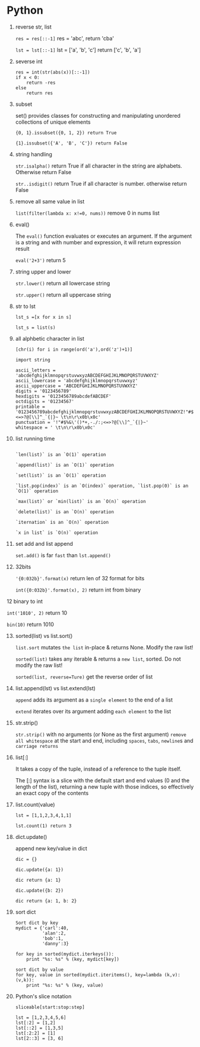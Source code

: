 # Python

1. reverse str, list
  
   `res = res[::-1]` res = 'abc', return 'cba'
   
   `lst = lst[::-1]` lst = ['a', 'b', 'c'] return ['c', 'b', 'a']

2. severse int
   
    ```
    res = int(str(abs(x))[::-1])
    if x < 0:
        return -res
    else
        return res
    ```
3. subset 
    
    set() provides classes for constructing and manipulating unordered collections of unique elements
    
    `{0, 1}.issubset({0, 1, 2}) return True`
    
    `{1}.issubset({'A', 'B', 'C'}) return False`

4. string handling

   `str.isalpha()` return True if all character in the string are alphabets. Otherwise return False
   
   `str..isdigit()` return True if all character is number. otherwise return False
   
5. remove all same value in list

   `list(filter(lambda x: x!=0, nums))` remove 0 in nums list
     
6. eval()
    
    The `eval()` function evaluates or executes an argument. If the argument is a string and with number and expression, it will return expression result
    
    `eval('2+3')` return 5

7. string upper and lower

    `str.lower()` return all lowercase string
    
    `str.upper()` return all uppercase string

8. str to lst

    `lst_s =[x for x in s]`
  
    `lst_s = list(s)`

9. all alphbetic character in list

    `[chr(i) for i in range(ord('a'),ord('z')+1)]`
    
    ```
    import string
    
    ascii_letters = 'abcdefghijklmnopqrstuvwxyzABCDEFGHIJKLMNOPQRSTUVWXYZ'
    ascii_lowercase = 'abcdefghijklmnopqrstuvwxyz'
    ascii_uppercase = 'ABCDEFGHIJKLMNOPQRSTUVWXYZ'
    digits = '0123456789'
    hexdigits = '0123456789abcdefABCDEF'
    octdigits = '01234567'
    printable = '0123456789abcdefghijklmnopqrstuvwxyzABCDEFGHIJKLMNOPQRSTUVWXYZ!"#$%&\'()*+,-./:;<=>?@[\\]^_`{|}~ \t\n\r\x0b\x0c'
    punctuation = '!"#$%&\'()*+,-./:;<=>?@[\\]^_`{|}~'
    whitespace = ' \t\n\r\x0b\x0c'
    ```
    
10. list running time
    
    ```
    
    `len(list)` is an `O(1)` operation
    
    `append(list)` is an `O(1)` operation
    
    `set(list)` is an `O(1)` operation
    
    `list.pop(index)` is an `O(index)` operation, `list.pop(0)` is an `O(1)` operation
    
    `max(list)` or `min(list)` is an `O(n)` operation 
    
    `delete(list)` is an `O(n)` operation
    
    `iternation` is an `O(n)` operation
    
    `x in list` is `O(n)` operation
    
    ```
    
11. set add and list append

    `set.add()` is far `fast` than `lst.append()`

12. 32bits
    
    `'{0:032b}'.format(x)` return len of 32 format for bits
    
    `int({0:032b}'.format(x), 2)` return int from binary

12 binary to int

   `int('1010', 2)` return 10
   
   `bin(10)` return 1010
    
13. sorted(list) vs list.sort()

    `list.sort` mutates `the list` in-place & returns None. Modify the raw list!
    
    `sorted(list)` takes any iterable & returns a `new list`, sorted. Do not modify the raw list!

    `sorted(list, reverse=Ture)` get the reverse order of list
    
14. list.append(lst) vs list.extend(lst)

    `append` adds its argument as a `single element` to the end of a list
    
    `extend` iterates over its argument adding `each element` to the list

15. str.strip()

    `str.strip()` with no arguments (or None as the first argument) `remove all whitespace` at the start and end, including `spaces`, `tabs`, `newline`s and `carriage returns`

16. list[:]

    It takes a copy of the tuple, instead of a reference to the tuple itself.

    The [:] syntax is a slice with the default start and end values (0 and the length of the list), returning a new tuple with those indices, so effectively an exact copy of the contents

17. list.count(value)

    ```
    lst = [1,1,2,3,4,1,1]
    
    lst.count(1) return 3
    ```

18. dict.update()

    append new key/value in dict
    ```
    dic = {}
    
    dic.update({a: 1})
    
    dic return {a: 1}
    
    dic.update({b: 2})
    
    dic return {a: 1, b: 2}
    ```
    
19. sort dict
    
    ```
    Sort dict by key
    mydict = {'carl':40,
              'alan':2,
              'bob':1,
              'danny':3}

    for key in sorted(mydict.iterkeys()):
        print "%s: %s" % (key, mydict[key])
    ```
    
    ```
    sort dict by value
    for key, value in sorted(mydict.iteritems(), key=lambda (k,v): (v,k)):
        print "%s: %s" % (key, value)
    ```

20. Python's slice notation
    
    `sliceable[start:stop:step]` 
    
    ```
    lst = [1,2,3,4,5,6]
    lst[:2] = [1,2]
    lst[::2] = [1,3,5]
    lst[:2:2] = [1]
    lst[2::3] = [3, 6]
    ```
    

